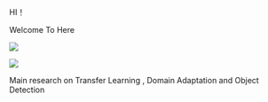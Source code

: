
 HI！   
 
 Welcome To Here
 
 ![](https://img.shields.io/badge/CSDN-156%E6%AC%A1%E6%94%B6%E8%97%8F-green)

 ![](https://img.shields.io/badge/CSDN-31%E5%85%B3%E6%B3%A8-orange)

 Main research on  Transfer Learning , Domain Adaptation and Object Detection

